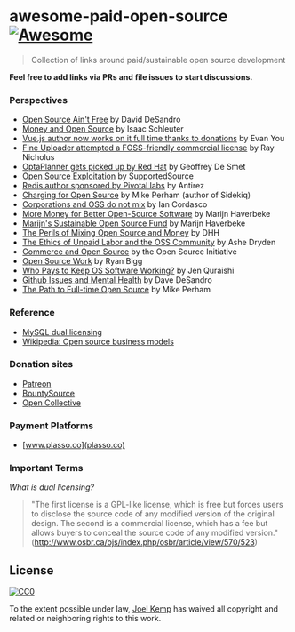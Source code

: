# awesome-paid-open-source [![Awesome](https://cdn.rawgit.com/sindresorhus/awesome/d7305f38d29fed78fa85652e3a63e154dd8e8829/media/badge.svg)](https://github.com/sindresorhus/awesome)

> Collection of links around paid/sustainable open source development

**Feel free to add links via PRs and file issues to start discussions.**

### Perspectives

* [Open Source Ain't Free](https://vimeo.com/53373707) by David DeSandro
* [Money and Open Source](https://medium.com/open-source-life/money-and-open-source-d44a1953749c#.wim9wlhwx) by Isaac Schleuter
* [Vue.js author now works on it full time thanks to donations](https://twitter.com/vuejs/status/750560489462259712) by Evan You
* [Fine Uploader attempted a FOSS-friendly commercial license](https://medium.com/@RayNicholus/disrupting-open-source-the-story-of-fine-uploader-80160eb557d9#.grwnuak60) by Ray Nicholus
* [OptaPlanner gets picked up by Red Hat](http://www.optaplanner.org/blog/2016/08/07/ADecadeOfOptaPlanner.html) by Geoffrey De Smet
* [Open Source Exploitation](http://supportedsource.org/blog/open-source-exploitation-and-burnout) by SupportedSource
* [Redis author sponsored by Pivotal labs](http://antirez.com/news/91) by Antirez
* [Charging for Open Source](http://www.mikeperham.com/2015/11/23/how-to-charge-for-your-open-source/) by Mike Perham (author of Sidekiq)
* [Corporations and OSS do not mix](http://www.coglib.com/~icordasc/blog/2015/11/corporations-and-oss-do-not-mix.html) by Ian Cordasco
* [More Money for Better Open-Source Software](http://marijnhaverbeke.nl/blog/sustainable-maintenance.html) by Marijn Haverbeke
* [Marijn's Sustainable Open Source Fund](https://marijnhaverbeke.nl/fund/) by Marijn Haverbeke
* [The Perils of Mixing Open Source and Money](http://david.heinemeierhansson.com/2013/the-perils-of-mixing-open-source-and-money.html) by DHH
* [The Ethics of Unpaid Labor and the OSS Community](https://www.ashedryden.com/blog/the-ethics-of-unpaid-labor-and-the-oss-community#loveplay) by Ashe Dryden
* [Commerce and Open Source](https://opensource.org/faq#category-commerce) by the Open Source Initiative
* [Open Source Work](http://ryanbigg.com/2015/11/open-source-work/) by Ryan Bigg
* [Who Pays to Keep OS Software Working?](https://www.thoughtworks.com/mingle/news/2015/04/09/Paying-For-Open-Source.html) by Jen Quraishi
* [Github Issues and Mental Health](http://bumpers.fm/e/audr171motkg00tb32sg) by Dave DeSandro
* [The Path to Full-time Open Source](http://www.mikeperham.com/2014/10/01/the-path-to-full-time-open-source/) by Mike Perham

### Reference

* [MySQL dual licensing](http://www.mysql.com/about/legal/licensing/oem/)
* [Wikipedia: Open source business models](https://en.wikipedia.org/wiki/Business_models_for_open-source_software#Approaches)

### Donation sites

* [Patreon](https://www.patreon.com/)
* [BountySource](https://www.bountysource.com/)
* [Open Collective](https://opencollective.com/opensource)

### Payment Platforms

* [www.plasso.co](plasso.co)

### Important Terms

*What is dual licensing?*

> "The first license is a GPL-like license, which is free but forces users to disclose the source code of any modified version of the original design. The second is a commercial license, which has a fee but allows buyers to conceal the source code of any modified version." (http://www.osbr.ca/ojs/index.php/osbr/article/view/570/523)

## License

[![CC0](http://mirrors.creativecommons.org/presskit/buttons/88x31/svg/cc-zero.svg)](https://creativecommons.org/publicdomain/zero/1.0/)

To the extent possible under law, [Joel Kemp](https://twitter.com/mrjoelkemp) has waived all copyright and related or neighboring rights to this work.
